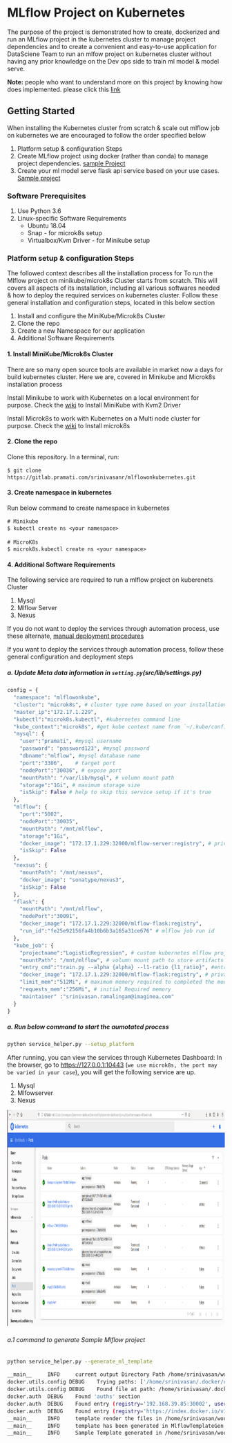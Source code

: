 # MLflow Project on Kubernetes
  
The purpose of the project is demonstrated  how to create, dockerized and run an MLflow project in the kubernetes cluster to manage project dependencies  and  to create a convenient and easy-to-use application for DataSciene Team to run an mlfow project on kubernetes cluster without having any prior knowledge on the Dev ops side to train  ml model & model serve.

**Note:** people who want to understand more on this project by knowing how does implemented. please click this [link](https://gitlab.pramati.com/srinivasanr/mlflowonkubernetes/blob/master/mlflowonkubernetes.pdf)

## Getting Started

When installing the Kubernetes cluster from scratch & scale out mlflow job on kubernetes we are encouraged to follow the order specified below
1. Platform setup & configuration Steps
2. Create MLflow project using docker (rather than conda) to manage project dependencies. [sample Project](https://gitlab.pramati.com/srinivasanr/mlflowonkubernetes/tree/master/examples/LogisticRegression)
3. Create your ml model serve flask api service based on your use cases. [Sample project](https://gitlab.pramati.com/srinivasanr/mlflowonkubernetes/tree/master/examples/FlaskMlflowServe)

### Software Prerequisites
1. Use Python 3.6
2. Linux-specific Software Requirements
   * Ubuntu 18.04
   * Snap  - for microk8s setup
   * Virtualbox/Kvm Driver - for Minikube setup

### Platform setup & configuration Steps
The followed context describes all the installation process for To run the Mlflow project on  minikube/microk8s Cluster starts from scratch. This will covers all aspects of its installation, including all various softwares needed & how to deploy the required services on kubernetes cluster. Follow these general installation and configuration steps, located in this below section

1. Install and configure the MiniKube/Microk8s Cluster
2. Clone the repo
3. Create a new Namespace for our application
4. Additional Software Requirements

#### 1. Install MiniKube/Microk8s Cluster
There are so many open source tools are available in market now a days for build kubernetes cluster. Here we are, covered in Minikube and Microk8s installation process

Install Minikube to work with Kubernetes on a local environment for purpose. Check the [wiki](https://gitlab.pramati.com/srinivasanr/mlflowonkubernetes/wikis/Install-MiniKube-with-Kvm2-Driver) to Install MiniKube with Kvm2 Driver

Install Microk8s to work with Kubernetes on a Multi node cluster for purpose. Check the [wiki](https://gitlab.pramati.com/srinivasanr/mlflowonkubernetes/wikis/Install-microk8s(Mlulti-Node-cluster)) to Install microk8s


#### 2. Clone the repo
Clone this repository. In a terminal, run:

```
$ git clone https://gitlab.pramati.com/srinivasanr/mlflowonkubernetes.git
```
#### 3. Create namespace in kubernetes
Run below command to create namespace in kubernetes
```
# Minikube
$ kubectl create ns <your namespace>

# MicroK8s
$ microk8s.kubectl create ns <your namespace>
```

#### 4. Additional Software Requirements
The following service are required to run a mlflow project on kuberenets Cluster
1. Mysql
2. Mlflow Server
3. Nexus

If you do not want to deploy the services through  automation process, use these alternate, [manual deployment procedures](https://gitlab.pramati.com/srinivasanr/mlflowonkubernetes/wikis/Manual-Deployment-process-for-additional-required-service)

If you want to deploy the services through automation process, follow these general configuration and deployment steps
##### a. Update Meta data information in `setting.py`(src/lib/settings.py)
```python
config = {
  "namespace": "mlflowonkube",
  "cluster": "microk8s", # cluster type name based on your installation
  "master_ip":"172.17.1.229",  
  "kubectl":"microk8s.kubectl", #kubernetes command line
  "kube_context":"microk8s", #get kube context name from `~/.kube/config` file
  "mysql": {
    "user":"pramati", #mysql username
    "password": "password123", #mysql password
    "dbname":"mlflow", #mysql database name
    "port":"3306",    # target port
    "nodePort":"30036", # expose port 
    "mountPath": "/var/lib/mysql", # volumn mount path
    "storage":"1Gi", # maximum storage size
    "isSkip": False # help to skip this service setup if it's true
  },
  "mlflow": {
    "port":"5002",
    "nodePort":"30035",
    "mountPath": "/mnt/mlflow", 
    "storage":"1Gi",
    "docker_image": "172.17.1.229:32000/mlflow-server:registry", # private microk8s Docker registry image name
    "isSkip": False
  },
  "nexsus": {
    "mountPath": "/mnt/nexsus",
    "docker_image": "sonatype/nexus3",
    "isSkip": False
  },
  "flask": {
    "mountPath": "/mnt/mlflow",
    "nodePort":"30091",
    "docker_image": "172.17.1.229:32000/mlflow-flask:registry",
    "run_id":"fe25e92156fa4b10b6b3a165a31ce676" # mlflow job run id
  },
  "kube_job": {
    "projectname":"LogisticRegression", # custom kubernetes mlflow project name
    "mountPath": "/mnt/mlflow", # volumn mount path to store artifacts
    "entry_cmd":"train.py --alpha {alpha} --l1-ratio {l1_ratio}", #entry command to train model
    "docker_image": "172.17.1.229:32000/mlflow-flask:registry", # private microk8s Docker registry image name
    "limit_mem":"512Mi", # maximum memory required to completed the model training
    "requests_mem":"256Mi", # initial Required memory
    "maintainer" :"srinivasan.ramalingam@imaginea.com"
  }
}
```

##### a. Run below command to start the aumotated process
```bash
python service_helper.py --setup_platform
```

After running, you can view the services through Kubernetes Dashboard:
In the browser, go to https://127.0.0.1:10443 (``we use microk8s, the port may be varied in your case``), you will get the following service are up.
1. Mysql
2. Mlfowserver
3. Nexus

<img src="img/kubernetes.png" width="1000" height="500" />

###### a.1 command to generate Sample Mlflow project
```bash
python service_helper.py --generate_ml_template
```
```bash
__main__     INFO     current output Directory Path /home/srinivasan/workspace_python/cluster_setup/output/1583304596398
docker.utils.config DEBUG    Trying paths: ['/home/srinivasan/.docker/config.json', '/home/srinivasan/.dockercfg']
docker.utils.config DEBUG    Found file at path: /home/srinivasan/.docker/config.json
docker.auth  DEBUG    Found 'auths' section
docker.auth  DEBUG    Found entry (registry='192.168.39.85:30002', username='admin')
docker.auth  DEBUG    Found entry (registry='https://index.docker.io/v1/', username='srinivasanpramati2020')
__main__     INFO     template render the files in /home/srinivasan/workspace_python/cluster_setup/src/lib/template/mlflow folder
__main__     INFO     template has been generated in MlflowTemplateGen service
__main__     INFO     Sample Template generated in /home/srinivasan/workspace_python/cluster_setup/output/1583304596398/mlflow_on_kubernetes folder
```
